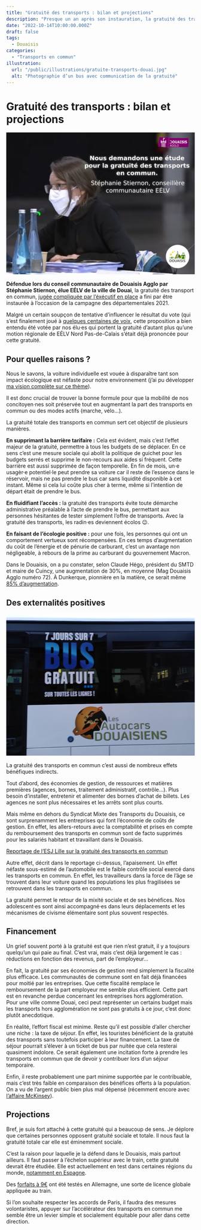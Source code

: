 ```yaml
---
title: "Gratuité des transports : bilan et projections"
description: "Presque un an après son instauration, la gratuité des transports fait la preuve de son efficacité. Retour sur ses avantages et projections."
date: "2022-10-14T10:00:00.000Z"
draft: false
tags:
  - Douaisis
categories:
  - "Transports en commun"
illustration:
  url: "/public/illustrations/gratuite-transports-douai.jpg"
  alt: "Photographie d’un bus avec communication de la gratuité"
---
```


# Gratuité des transports : bilan et projections

![Photographie de Stéphanie Stiernon demandant une étude sur la gratuité](/public/illustrations/citation-agglo-stephanie-stiernon-gratuite.jpg "🖼➡️")

**Défendue lors du conseil communautaire de Douaisis Agglo par Stéphanie Stiernon, élue EÉLV de la ville de Douai**, la gratuité des transport en commun, [jugée compliquée par l’éxécutif en place](https://www.lobservateur.fr/douaisis/2020/08/04/transports-du-douaisis-pourquoi-la-gratuite-est-compliquee/) a fini par être instaurée à l’occasion de la campagne des départementales 2021.

Malgré un certain soupçon de tentative d’influencer le résultat du vote (qui s’est finalement joué à [quelques centaines de voix](https://www.lobservateur.fr/canton-de-douai-le-ticket-caroline-sanchez-christian-poiret-lemporte-devant-katia-bittner-frederic-chereau/), cette proposition a bien entendu été votée par nos élu·es qui portent la gratuité d’autant plus qu’une motion régionale de EÉLV Nord Pas-de-Calais s’était déjà prononcée pour cette gratuité.

## Pour quelles raisons ?

Nous le savons, la voiture individuelle est vouée à disparaître tant son impact écologique est néfaste pour notre environnement (j’ai pu développer [ma vision complète sur ce thème](./quel-avenir-pour-l-automobile)).

Il est donc crucial de trouver la bonne formule pour que la mobilité de nos concitoyen·nes soit préservée tout en augmentant la part des transports en commun ou des modes actifs (marche, vélo...).

La gratuité totale des transports en commun sert cet objectif de plusieurs manières.

**En supprimant la barrière tarifaire :** Cela est évident, mais c’est l’effet majeur de la gratuité, permettre à tous les budgets de se déplacer. En ce sens c’est une mesure sociale qui abolit la politique de guichet pour les budgets serrés et supprime le non-recours aux aides si fréquent. Cette barrière est aussi supprimée de façon temporelle. En fin de mois, un·e usagèr·e potentiel·le peut prendre sa voiture car il reste de l’essence dans le réservoir, mais ne pas prendre le bus car sans liquidité disponible à cet instant. Même si cela lui coûte plus cher à terme, même si l’intention de départ était de prendre le bus.

**En fluidifiant l’accès :** la gratuité des transports évite toute démarche administrative préalable à l’acte de prendre le bus, permettant aux personnes hésitantes de tester simplement l’offre de transports. Avec la gratuité des transports, les radin·es deviennent écolos 😉.

**En faisant de l’écologie positive :** pour une fois, les personnes qui ont un comportement vertueux sont récompensées. En ces temps d’augmentation du coût de l’énergie et de pénurie de carburant, c’est un avantage non négligeable, à rebours de la prime au carburant du gouvernement Macron.

Dans le Douaisis, on a pu constater, selon Claude Hégo, président du SMTD et maire de Cuincy, une augmentation de 30%, en moyenne (Mag Douaisis Agglo numéro 72). À Dunkerque, pionnière en la matière, ce serait même [85% d’augmentation](https://www.egis-group.com/fr/tous-les-articles/la-gratuite-des-transports-phenomene-de-mode-ou-vraie-tendance-de-fond).

## Des externalités positives

![Photographie d’un bus avec communication de la gratuité](/public/illustrations/gratuite-transports-douai.jpg "🖼➡️")

La gratuité des transports en commun c’est aussi de nombreux effets bénéfiques indirects.

Tout d’abord, des économies de gestion, de ressources et matières premières (agences, bornes, traitement administratif, contrôle...). Plus besoin d’installer, entretenir et alimenter des bornes d’achat de billets. Les agences ne sont plus nécessaires et les arrêts sont plus courts.

Mais même en dehors du Syndicat Mixte des Transports du Douaisis, ce sont surprenamment les entreprises qui font l’économie de coûts de gestion. En effet, les allers-retours avec la comptabilité et prises en compte du remboursement des transports en commun sont de facto supprimés pour les salariés habitant et travaillant dans le Douaisis.

[Reportage de l’ESJ Lille sur la gratuité des transports en commun](https://www.youtube.com/watch?v=4tZ-_YpMxpw "📺")

Autre effet, décrit dans le reportage ci-dessus, l’apaisement. Un effet néfaste sous-estimé de l’automobile est le faible contrôle social exercé dans les transports en commun. En effet, les travailleurs dans la force de l’âge se trouvent dans leur voiture quand les populations les plus fragilisées se retrouvent dans les transports en commun.

La gratuité permet le retour de la mixité sociale et de ses bénéfices. Nos adolescent·es sont ainsi accompagné·es dans leurs déplacements et les mécanismes de civisme élémentaire sont plus souvent respectés.

## Financement

Un grief souvent porté à la gratuité est que rien n’est gratuit, il y a toujours quelqu’un qui paie au final. C’est vrai, mais c’est déjà largement le cas : réductions en fonction des revenus, part de l’employeur...

En fait, la gratuité par ses économies de gestion rend simplement la fiscalité plus efficace. Les communautés de commune sont en fait déjà financées pour moitié par les entreprises. Que cette fiscalité remplace le remboursement de la part employeur me semble plus efficient. Cette part est en revanche perdue concernant les entreprises hors agglomération. Pour une ville comme Douai, ceci peut représenter un certains budget mais les transports hors agglomération ne sont pas gratuits à ce jour, c’est donc plutôt anecdotique.

En réalité, l’effort fiscal est minime. Reste qu’il est possible d’aller chercher une niche : la taxe de séjour. En effet, les touristes bénéficient de la gratuité des transports sans toutefois participer à leur financement. La taxe de séjour pourrait s’élever à un ticket de bus par nuitée que cela resterai quasiment indolore. Ce serait également une incitation forte à prendre les transports en commun que de devoir y contribuer lors d’un séjour temporaire.

Enfin, il reste probablement une part minime supportée par le contribuable, mais c’est très faible en comparaison des bénéfices offerts à la population. On a vu de l’argent public bien plus mal dépensé (récemment encore avec [l’affaire McKinsey](https://www.lemonde.fr/politique/article/2022/04/06/affaire-mckinsey-le-parquet-national-financier-a-ouvert-une-enquete-preliminaire-pour-blanchiment-aggrave-de-fraude-fiscale_6120839_823448.html)).

## Projections

Bref, je suis fort attaché à cette gratuité qui a beaucoup de sens. Je déplore que certaines personnes opposent gratuité sociale et totale. Il nous faut la gratuité totale car elle est éminemment sociale.

C’est la raison pour laquelle je la défend dans le Douaisis, mais partout ailleurs. Il faut passer à l’échelon supérieur avec le train, cette gratuité devrait être étudiée. Elle est actuellement en test dans certaines régions du monde, [notamment en Espagne](https://www.francetvinfo.fr/economie/transports/prix-des-carburants/espagne-les-trains-regionaux-gratuits-pendant-quatre-mois_5337730.html).

Des [forfaits à 9€](https://www.lesechos.fr/industrie-services/tourisme-transport/allemagne-carton-plein-pour-le-forfait-de-train-a-9-euros-1411733) ont été testés en Allemagne, une sorte de licence globale appliquée au train.

Si l’on souhaite respecter les accords de Paris, il faudra des mesures volontaristes, appuyer sur l’accélérateur des transports en commun me semble être un levier simple et socialement équitable pour aller dans cette direction.